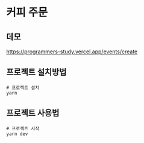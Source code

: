 # 커피 주문

## 데모
https://programmers-study.vercel.app/events/create

## 프로젝트 설치방법
```shell
# 프로젝트 설치
yarn
```

## 프로젝트 사용법
```shell
# 프로젝트 시작
yarn dev
```
